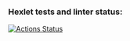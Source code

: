 ### Hexlet tests and linter status:
[![Actions Status](https://github.com/nightguard322/php-project-9/actions/workflows/hexlet-check.yml/badge.svg)](https://github.com/nightguard322/php-project-9/actions)
